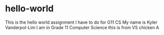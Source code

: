 # hello-world
This is the hello world assignment I have to do for G11 CS
My name is Kyler Vanderpol-Lim
I am in Grade 11 Computer Science
this is from VS
chicken
A